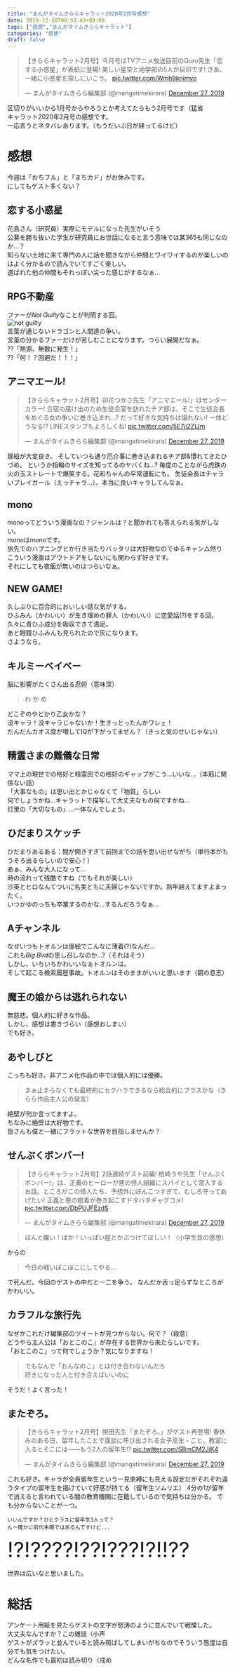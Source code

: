 ```yaml
---
title: "まんがタイムきららキャラット2020年2月号感想"
date: 2019-12-30T00:53:43+09:00
tags: ["感想","まんがタイムきららキャラット"]
categories: "感想"
draft: false
---
```


<blockquote class="twitter-tweet"><p lang="ja" dir="ltr">【きららキャラット2月号】今月号はTVアニメ放送目前のQuro先生「恋する小惑星」が表紙に登場! 美しい星空と地学部の5人が目印です! さあ、一緒に小惑星を探しにいこう。 <a href="https://t.co/Wmh9knimyo">pic.twitter.com/Wmh9knimyo</a></p>&mdash; まんがタイムきらら編集部 (@mangatimekirara) <a href="https://twitter.com/mangatimekirara/status/1210576117859414018?ref_src=twsrc%5Etfw">December 27, 2019</a></blockquote> <script async src="https://platform.twitter.com/widgets.js" charset="utf-8"></script> 

区切りがいいから1月号からやろうとか考えてたらもう2月号です（猛省  
キャラット2020年2月号の感想です。  
一応言うとネタバレあります。（もうだいぶ日が経ってるけど）  

# 感想
今週は「おちフル」と「まちカド」がお休みです。  
にしてもゲスト多くない？  

##  恋する小惑星
花島さん（研究員）実際にモデルになった先生がいそう  
公募を勝ち抜いた学生が研究員にお世話になると言う意味では某365も同じなのか...？  
知らない土地に来て専門の人に話を聞きながら仲間とワイワイするのが楽しいのはよく分かるので読んでいてすごく楽しい。  
選ばれた他の仲間もそれっぽい尖った感じがするなぁ...  

## RPG不動産
ファーが𝑁𝑜𝑡 𝐺𝑢𝑖𝑙𝑡𝑦なことが判明する回。  
![not guilty](https://userscontent2.emaze.com/images/756e8887-1de8-41f3-91a5-01a3a36b217a/6b2339cc-0378-4894-b6a5-bb1c39d71061.png)  
言葉が通じないドラゴンと人間達の争い。  
言葉の分かるファーだけが苦しむことになります。つらい展開だなぁ。  
??「熱源、無数に発生！」  
??「何！？回避だ！！！」   

## アニマエール!
<blockquote class="twitter-tweet"><p lang="ja" dir="ltr">【きららキャラット2月号】卯花つかさ先生「アニマエール!」はセンターカラー! 合宿の届け出のため生徒会室を訪れたチア部は、そこで生徒会長をめぐる女の争いに巻き込まれ…? だって好きな気持ちは譲れない! 一体どうなる!? LINEスタンプもよろしくね! <a href="https://t.co/5E7ji2ZIJm">pic.twitter.com/5E7ji2ZIJm</a></p>&mdash; まんがタイムきらら編集部 (@mangatimekirara) <a href="https://twitter.com/mangatimekirara/status/1210576868375588864?ref_src=twsrc%5Etfw">December 27, 2019</a></blockquote> <script async src="https://platform.twitter.com/widgets.js" charset="utf-8"></script> 
扉絵が大変良き。  
そしていつも通り厄介事に巻き込まれるチア部&慣れてきたひづめ。  
というか指輪のサイズを知ってるのヤバくね...?  
毎度のことながら虎鉄の火の玉ストレートで爆笑する。花和ちゃんの平常運転にも。  
生徒会長はチャラいプレイガール（えっチャラ...）。本当に良いキャラしてんなぁ。  

## mono 
monoってどういう漫画なの？ジャンルは？と聞かれても答えられる気がしない。  
monoはmonoです。  
旅先でのハプニングとか行き当たりバッタリは大好物なのでゆるキャン△然りこういう漫画はアウトドアをしないにも関わらず好きです。  
それにしても夜飯が無いのはつらいなぁ。  

## NEW GAME!
久しぶりに百合的においしい話な気がする。  
ひふみん（かわいい）が生き埋めの罪人（かわいい）に恋愛話(?)をする回。  
久々に青ひふ成分を吸収できて満足。  
あと眼鏡ひふみんも見られたので灰になります。  
さようなら。  


## キルミーベイベー
脳に影響がたくさん出る忍術（意味深）  

> わ か め  

どこぞのやどかり乙女かな？  
没キャラ！没キャラじゃないか！生きっとったんかワレェ！  
だんだんカオス度が増してIQが下がってません？（きっと気のせいじゃない）  

## 精霊さまの難儀な日常
ママ上の現世での格好と精霊回での格好のギャップがこう...いいな...（本筋に関係ない話）  
「大事なもの」は思い出とかじゃなくて「物質」らしい  
何でしょうかね...キャラットで描写して大丈夫なもの何ですかね...  
灯里の「大切なもの」...一体なんでしょう。

## ひだまりスケッチ
ひだまりあるある：間が開きすぎて前回までの話を思い出せながち（単行本がもうそろ出るらしいので安心！）  
あぁ、みんな大人になって...  
時の流れって残酷ですね（でもそれが美しい）  
沙英とヒロなんてついに名実ともに夫婦じゃないですか。熟年越えてますよまったく。  
いつかゆのっちも卒業するのかな...するんだろうなぁ...  

## Aチャンネル
なぜいつもトオルンは扉絵でこんなに薄着(?)なんだ...  
これも𝐵𝑖𝑔 𝐵𝑖𝑟𝑑の思し召しなのか...?（それはそう）  
しかし、いちいちかわいいなぁトオルンは。  
そして起こる検索履歴事故。トオルンはそのままがいいと思います（鋼の意志）  

## 魔王の娘からは逃れられない
無慈悲。個人的に好きな作品。  
しかし、感想は書きづらい（感想おしまい）  
でも好き。  

## あやしびと
こっちも好き。非アニメ化作品の中では個人的には優勝。  

> まぁ止まらなくても最終的にセクハラできるなら総合的にプラスかな（きらら作品主人公の発言）

絶壁が何か言ってますよ。  
ちなみに絶壁は大好物です。  
皆さんも僕と一緒にフラットな世界を目指しませんか？  

## せんぷくボンバー!
<blockquote class="twitter-tweet"><p lang="ja" dir="ltr">【きららキャラット2月号】2話連続ゲスト前編! 柏崎うや先生「せんぷくボンバー!」は、正義のヒーローが悪の怪人組織にスパイとして潜入するお話。ところがこの怪人たち、予想外にぽんこつすぎて、むしろ守ってあげたい! 正義と悪の癒着が巻き起こすドタバタギャグコメ! <a href="https://t.co/DbPUJFEzdS">pic.twitter.com/DbPUJFEzdS</a></p>&mdash; まんがタイムきらら編集部 (@mangatimekirara) <a href="https://twitter.com/mangatimekirara/status/1210579410547429376?ref_src=twsrc%5Etfw">December 27, 2019</a></blockquote> <script async src="https://platform.twitter.com/widgets.js" charset="utf-8"></script> 

> ほんと嫌い！ばか！いっぱい脛とかぶつけてほしい！（小学生並の感想）

からの

> 今日の戦いぼこぼこにしてやる...

で死んだ。今回のゲストの中だと一二を争う。
なんだか舌っ足らずなところがかわいい。  

## カラフルな旅行先
なぜかこれだけ編集部のツイートが見つからない。何で？（殺意）  
どうやら主人公は「おとこのこ」が存在する世界から来たらしいです。  
「おとこのこ」って何でしょうか？気になりますね！  

> でもなんで「おんなのこ」とは付き合わないんだろ  
> 好きになった人と付き合えばいいのに

そうだ！よく言った！

## またぞろ。
<blockquote class="twitter-tweet"><p lang="ja" dir="ltr">【きららキャラット2月号】幌田先生「またぞろ。」がゲスト再登場! 春休みのある日、留年したことで面談に呼び出される女子高生・こと。教室に入るとそこには――もう2人の留年生!? <a href="https://t.co/SBmCM2JiK4">pic.twitter.com/SBmCM2JiK4</a></p>&mdash; まんがタイムきらら編集部 (@mangatimekirara) <a href="https://twitter.com/mangatimekirara/status/1210579732980363264?ref_src=twsrc%5Etfw">December 27, 2019</a></blockquote> <script async src="https://platform.twitter.com/widgets.js" charset="utf-8"></script> 
これも好き。キャラが全員留年生という一見束縛にも見える設定だがそれぞれ違うタイプの留年生を描けていて好感が持てる（留年生ソムリエ）  
4分の1が留年で消えると言われている闇の教育機関に在籍しているので気持ちは分かる。  
でも分からないことが一つ。  

```
いいんですか？ひとクラスに留年生3人って？  
んー確かに前代未聞ではあるんですけど...
```
<font size="36">!?!????!??!???!?!!??</font>

世界は広いなと思いました。

# 総括
アンケート用紙を見たらゲストの文字が怒涛のように並んでいて戦慄した。  
大丈夫なんですか？この雑誌（小声  
ゲストがズラッと並んでいると読み飛ばしてしまいがちなのでそういう態度は自分でも気をつけたい。  
どんな名作でも最初は読み切り（戒め

